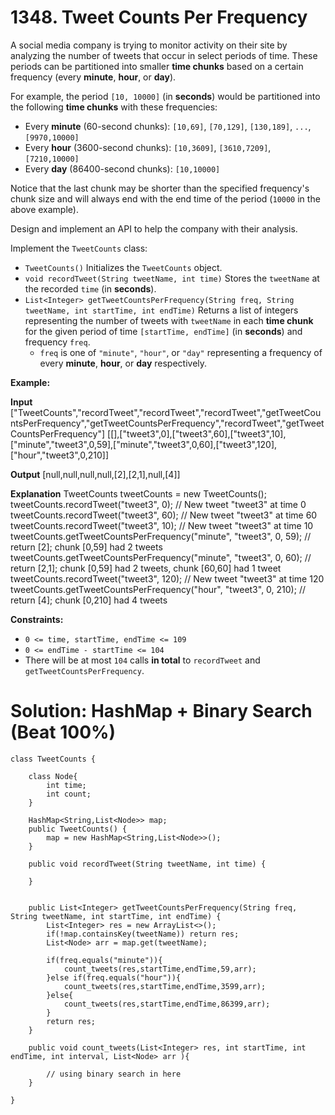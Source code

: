 # 1348. Tweet Counts Per Frequency
A social media company is trying to monitor activity on their site by analyzing the number of tweets that occur in select periods of time. These periods can be partitioned into smaller  **time chunks**  based on a certain frequency (every  **minute**,  **hour**, or  **day**).

For example, the period  `[10, 10000]`  (in  **seconds**) would be partitioned into the following  **time chunks**  with these frequencies:

-   Every  **minute**  (60-second chunks):  `[10,69]`,  `[70,129]`,  `[130,189]`,  `...`,  `[9970,10000]`
-   Every  **hour**  (3600-second chunks):  `[10,3609]`,  `[3610,7209]`,  `[7210,10000]`
-   Every  **day**  (86400-second chunks):  `[10,10000]`

Notice that the last chunk may be shorter than the specified frequency's chunk size and will always end with the end time of the period (`10000`  in the above example).

Design and implement an API to help the company with their analysis.

Implement the  `TweetCounts`  class:

-   `TweetCounts()`  Initializes the  `TweetCounts`  object.
-   `void recordTweet(String tweetName, int time)`  Stores the  `tweetName`  at the recorded  `time`  (in  **seconds**).
-   `List<Integer> getTweetCountsPerFrequency(String freq, String tweetName, int startTime, int endTime)`  Returns a list of integers representing the number of tweets with  `tweetName`  in each  **time chunk**  for the given period of time  `[startTime, endTime]`  (in  **seconds**) and frequency  `freq`.
    -   `freq`  is one of  `"minute"`,  `"hour"`, or  `"day"`  representing a frequency of every  **minute**,  **hour**, or  **day**  respectively.

**Example:**

**Input**
["TweetCounts","recordTweet","recordTweet","recordTweet","getTweetCountsPerFrequency","getTweetCountsPerFrequency","recordTweet","getTweetCountsPerFrequency"]
[[],["tweet3",0],["tweet3",60],["tweet3",10],["minute","tweet3",0,59],["minute","tweet3",0,60],["tweet3",120],["hour","tweet3",0,210]]

**Output**
[null,null,null,null,[2],[2,1],null,[4]]

**Explanation**
TweetCounts tweetCounts = new TweetCounts();
tweetCounts.recordTweet("tweet3", 0);                              // New tweet "tweet3" at time 0
tweetCounts.recordTweet("tweet3", 60);                             // New tweet "tweet3" at time 60
tweetCounts.recordTweet("tweet3", 10);                             // New tweet "tweet3" at time 10
tweetCounts.getTweetCountsPerFrequency("minute", "tweet3", 0, 59); // return [2]; chunk [0,59] had 2 tweets
tweetCounts.getTweetCountsPerFrequency("minute", "tweet3", 0, 60); // return [2,1]; chunk [0,59] had 2 tweets, chunk [60,60] had 1 tweet
tweetCounts.recordTweet("tweet3", 120);                            // New tweet "tweet3" at time 120
tweetCounts.getTweetCountsPerFrequency("hour", "tweet3", 0, 210);  // return [4]; chunk [0,210] had 4 tweets

**Constraints:**

-   `0 <= time, startTime, endTime <= 109`
-   `0 <= endTime - startTime <= 104`
-   There will be at most  `104`  calls  **in total**  to  `recordTweet`  and  `getTweetCountsPerFrequency`.


# Solution: HashMap + Binary Search  (Beat 100%)
```
class TweetCounts {

    class Node{
        int time;
        int count;
    }
    
    HashMap<String,List<Node>> map;
    public TweetCounts() {
        map = new HashMap<String,List<Node>>();
    }
    
    public void recordTweet(String tweetName, int time) {
        
    }
    

    public List<Integer> getTweetCountsPerFrequency(String freq, String tweetName, int startTime, int endTime) {
        List<Integer> res = new ArrayList<>();
        if(!map.containsKey(tweetName)) return res;
        List<Node> arr = map.get(tweetName);
        
        if(freq.equals("minute")){
            count_tweets(res,startTime,endTime,59,arr);
        }else if(freq.equals("hour")){
            count_tweets(res,startTime,endTime,3599,arr);
        }else{
            count_tweets(res,startTime,endTime,86399,arr);
        }
        return res;
    }
    
    public void count_tweets(List<Integer> res, int startTime, int endTime, int interval, List<Node> arr ){
        
        // using binary search in here
    }
    
}
```
